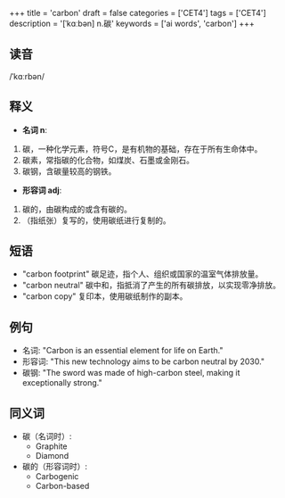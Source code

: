 +++
title = 'carbon'
draft = false
categories = ['CET4']
tags = ['CET4']
description = '[ˈkɑːbən] n.碳'
keywords = ['ai words', 'carbon']
+++

## 读音
/ˈkɑːrbən/

## 释义
- **名词 n**:
1. 碳，一种化学元素，符号C，是有机物的基础，存在于所有生命体中。
2. 碳素，常指碳的化合物，如煤炭、石墨或金刚石。
3. 碳钢，含碳量较高的钢铁。

- **形容词 adj**:
1. 碳的，由碳构成的或含有碳的。
2. （指纸张）复写的，使用碳纸进行复制的。

## 短语
- "carbon footprint" 碳足迹，指个人、组织或国家的温室气体排放量。
- "carbon neutral" 碳中和，指抵消了产生的所有碳排放，以实现零净排放。
- "carbon copy" 复印本，使用碳纸制作的副本。

## 例句
- 名词: "Carbon is an essential element for life on Earth."
- 形容词: "This new technology aims to be carbon neutral by 2030."
- 碳钢: "The sword was made of high-carbon steel, making it exceptionally strong."

## 同义词
- 碳（名词时）:
    - Graphite
    - Diamond
- 碳的（形容词时）:
    - Carbogenic
    - Carbon-based
